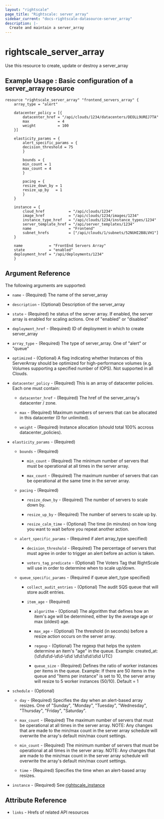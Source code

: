 ```yaml
---
layout: "rightscale"
page_title: "Rightscale: server_array"
sidebar_current: "docs-rightscale-datasource-server_array"
description: |-
  Create and maintain a server_array
---
```


# rightscale_server_array

Use this resource to create, update or destroy a server_array

## Example Usage : Basic configuration of a server_array resource

```hcl
resource "rightscale_server_array" "frontend_servers_array" {
	array_type = "alert"

	datacenter_policy = [{
		datacenter_href = "/api/clouds/1234/datacenters/DEOLL9UREJ7TA"
		max             = 4
		weight          = 100
	}]

	elasticity_params = {
		alert_specific_params = {
		decision_threshold = 75
		}

		bounds = {
		min_count = 1
		max_count = 4
		}

		pacing = {
		resize_down_by = 1
		resize_up_by   = 1
		}
	}

	instance = {
		cloud_href           = "/api/clouds/1234"
		image_href           = "/api/clouds/1234/images/1234"
		instance_type_href   = "/api/clouds/1234/instance_types/1234"
		server_template_href = "/api/server_templates/1234"
		name                 = "Frontend"
		subnet_hrefs         = ["/api/clouds/1/subnets/52NUHI2B8LVH1"]
	}

	name            = "FrontEnd Servers Array"
	state           = "enabled"
	deployment_href = "/api/deployments/1234"
	}
```

## Argument Reference

The following arguments are supported:

* `name` - (Required) The name of the server_array

* `description` - (Optional) Description of the server_array

* `state` - (Required) he status of the server array. If enabled, the server array is enabled for scaling actions. One of "enabled" or "disabled"

* `deployment_href` - (Required) ID of deployment in which to create server_array

* `array_type` - (Required) The type of server_array. One of "alert" or "queue"

* `optimized` - (Optional) A flag indicating whether Instances of this ServerArray should be optimized for high-performance volumes (e.g. Volumes supporting a specified number of IOPS). Not supported in all Clouds.

* `datacenter_policy` - (Required) This is an array of datacenter policies. Each one must contain:

  * `datacenter_href` - (Required) The href of the server_array's datacenter / zone.

  * `max` - (Required) Maximum numbers of servers that can be allocated in this datacenter (0 for unlimited).

  * `weight` - (Required) Instance allocation (should total 100% accross datacenter_policies).

* `elasticity_params` - (Required) 

  * `bounds` - (Required)

    * `min_count` - (Required) The minimum number of servers that must be operational at all times in the server array.

    * `max_count` - (Required) The maximum number of servers that can be operational at the same time in the server array.

  * `pacing` - (Required)

      * `resize_down_by` - (Required) The number of servers to scale down by.

      * `resize_up_by` - (Required) The number of servers to scale up by.

      * `resize_calm_time` - (Optional) The time (in minutes) on how long you want to wait before you repeat another action.

  * `alert_specific_params` - (Required if alert array_type specified)

    * `decision_threshold` - (Required) The percentage of servers that must agree in order to trigger an alert before an action is taken.

    * `voters_tag_predicate` - (Optional) The Voters Tag that RightScale will use in order to determine when to scale up/down.

  * `queue_specific_params` - (Required if queue alert_type specified)

    * `collect_audit_entries` - (Optional) The audit SQS queue that will store audit entries.

    * `item_age` - (Required)

      * `algorithm` - (Optional) The algorithm that defines how an item's age will be determined, either by the average age or max (oldest) age.

      * `max_age` - (Optional) The threshold (in seconds) before a resize action occurs on the server array.

      * `regexp` - (Optional) The regexp that helps the system determine an item's \"age\" in the queue. Example: created_at: (\\d\\d\\d\\d-\\d\\d-\\d\\d \\d\\d:\\d\\d:\\d\\d UTC)

      * `queue_size` - (Required) Defines the ratio of worker instances per items in the queue. Example: If there are 50 items in the queue and \"Items per instance\" is set to 10, the server array will resize to 5 worker instances (50/10). Default = 1

* `schedule` - (Optional)

  * `day` - (Required) Specifies the day when an alert-based array resizes. One of "Sunday", "Monday", "Tuesday", "Wednesday", "Thursday", "Friday", "Saturday".

  * `max_count` - (Required) The maximum number of servers that must be operational at all times in the server array. NOTE: Any changes that are made to the min/max count in the server array schedule will overwrite the array's default min/max count settings.

  * `min_count` - (Required) The minimum number of servers that must be operational at all times in the server array. NOTE: Any changes that are made to the min/max count in the server array schedule will overwrite the array's default min/max count settings.

  * `time` - (Required) Specifies the time when an alert-based array resizes.

* `instance` - (Required) See [rightscale_instance](https://github.com/rightscale/terraform-provider-rightscale/blob/master/rightscale/website/docs/r/cm_server.markdown)


## Attribute Reference

* `links` - Hrefs of related API resources